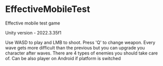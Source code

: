 # EffectiveMobileTest
Effective mobile test game

Unity version - 2022.3.35f1

Use WASD to play and LMB to shoot. Press 'Q' to change weapon. Every wave gets more difficult than the previous but you can upgrade you character after waves. There are 4 types of enemies you should take care of. Can be also player on Android if platform is switched 
